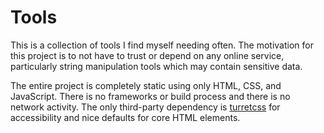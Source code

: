 # Tools
This is a collection of tools I find myself needing often. The motivation for this project is to not have to trust or depend on any online service, particularly string manipulation tools which may contain sensitive data.

The entire project is completely static using only HTML, CSS, and JavaScript. There is no frameworks or build process and there is no network activity. The only third-party dependency is [turretcss](https://turretcss.com//) for accessibility and nice defaults for core HTML elements.
